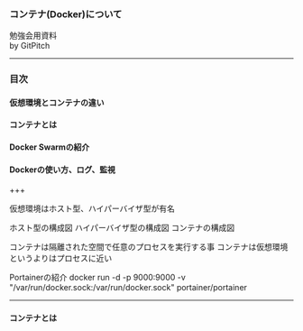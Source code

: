 ### コンテナ(Docker)について

勉強会用資料  
by GitPitch

---
### 目次
#### 仮想環境とコンテナの違い
#### コンテナとは
#### Docker Swarmの紹介
#### Dockerの使い方、ログ、監視

+++

仮想環境はホスト型、ハイパーバイザ型が有名

ホスト型の構成図
ハイパーバイザ型の構成図
コンテナの構成図

コンテナは隔離された空間で任意のプロセスを実行する事
コンテナは仮想環境というよりはプロセスに近い

Portainerの紹介
docker run -d -p 9000:9000 -v "/var/run/docker.sock:/var/run/docker.sock" portainer/portainer

---
#### コンテナとは

